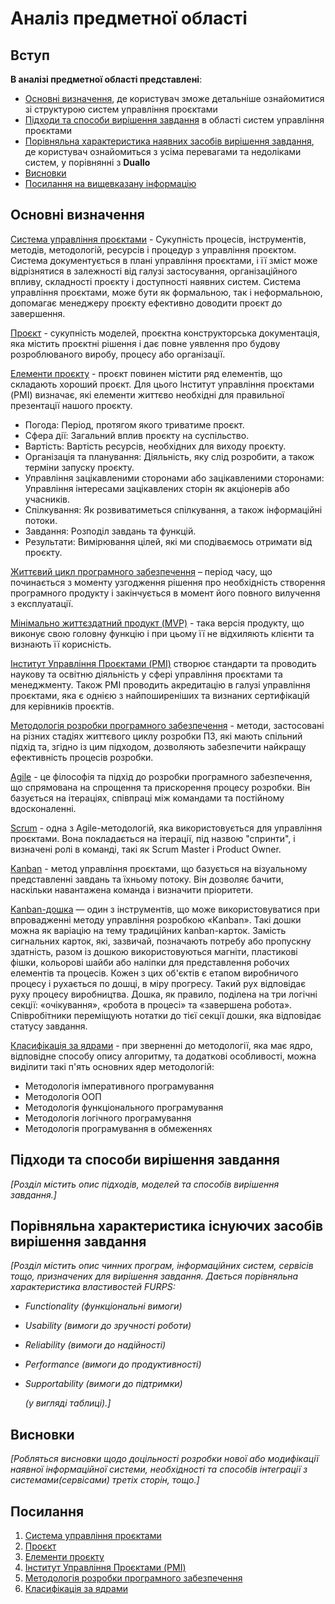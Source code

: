 # Аналіз предметної області

## Вступ

**В аналізі предметної області представлені**:

- [Основні визначення](#основні-визначення), де користувач зможе детальніше ознайомитися зі структурою систем управління проєктами
- [Підходи та способи вирішення завдання](#підходи-та-способи-вирішення-завдання) в області систем управління проєктами
- [Порівняльна характеристика наявних засобів вирішення завдання](#порівняльна-характеристика-існуючих-засобів-вирішення-завдання), де користувач ознайомиться з усіма перевагами та недоліками систем, у порівнянні з **Duallo**
- [Висновки](#висновки)
- [Посилання на вищевказану інформацію](#посилання)

## Основні визначення

[Система управління проєктами](https://pmb.com.ua/uk/slovar-terminov/sistema-upravleniya-proektom-project-management-system-instrument/) - Сукупність процесів, інструментів, методів, методологій, ресурсів і процедур з управління проєктом. Система документується в плані управління проєктами, і її зміст може відрізнятися в залежності від галузі застосування, організаційного впливу, складності проєкту і доступності наявних систем. Система управління проєктами, може бути як формальною, так і неформальною, допомагає менеджеру проєкту ефективно доводити проєкт до завершення.

[Проєкт](https://uk.wikipedia.org/wiki/%D0%9F%D1%80%D0%BE%D1%94%D0%BA%D1%82) - сукупність моделей, проєктна конструкторська документація, яка містить проєктні рішення і дає повне уявлення про будову розроблюваного виробу, процесу або організації.

[Елементи проєкту](https://uk.economy-pedia.com/11032545-project#menu-2) - проєкт повинен містити ряд елементів, що складають хороший проєкт. Для цього Інститут управління проєктами (PMI) визначає, які елементи життєво необхідні для правильної презентації нашого проєкту.

- Погода: Період, протягом якого триватиме проєкт.
- Сфера дії: Загальний вплив проєкту на суспільство.
- Вартість: Вартість ресурсів, необхідних для виходу проєкту.
- Організація та планування: Діяльність, яку слід розробити, а також терміни запуску проєкту.
- Управління зацікавленими сторонами або зацікавленими сторонами: Управління інтересами зацікавлених сторін як акціонерів або учасників.
- Спілкування: Як розвиватиметься спілкування, а також інформаційні потоки.
- Завдання: Розподіл завдань та функцій.
- Результати: Вимірювання цілей, які ми сподіваємось отримати від проєкту.

[Життєвий цикл програмного забезпечення](https://uk.wikipedia.org/wiki/%D0%A2%D0%B5%D1%81%D1%82%D1%83%D0%B2%D0%B0%D0%BD%D0%BD%D1%8F_%D0%BF%D1%80%D0%BE%D0%B3%D1%80%D0%B0%D0%BC%D0%BD%D0%BE%D0%B3%D0%BE_%D0%B7%D0%B0%D0%B1%D0%B5%D0%B7%D0%BF%D0%B5%D1%87%D0%B5%D0%BD%D0%BD%D1%8F) – період часу, що починається з моменту узгодження рішення про необхідність створення програмного продукту і закінчується в момент його повного вилучення з експлуатації.

[Мінімально життєздатний продукт (MVP)](https://uk.wikipedia.org/wiki/%D0%9C%D1%96%D0%BD%D1%96%D0%BC%D0%B0%D0%BB%D1%8C%D0%BD%D0%BE_%D0%B6%D0%B8%D1%82%D1%82%D1%94%D0%B7%D0%B4%D0%B0%D1%82%D0%BD%D0%B8%D0%B9_%D0%BF%D1%80%D0%BE%D0%B4%D1%83%D0%BA%D1%82) - така версія продукту, що виконує свою головну функцію і при цьому її не відхиляють клієнти та визнають її корисність.

[Інститут Управління Проєктами (PMI)](https://pmiukraine.org/about/) створює стандарти та проводить наукову та освітню діяльність у сфері управління проєктами та менеджменту. Також PMI проводить акредитацію в галузі управління проєктами, яка є однією з найпоширеніших та визнаних сертифікацій для керівників проєктів.

[Методологія розробки програмного забезпечення](https://uk.wikipedia.org/wiki/%D0%9C%D0%B5%D1%82%D0%BE%D0%B4%D0%BE%D0%BB%D0%BE%D0%B3%D1%96%D1%8F_%D1%80%D0%BE%D0%B7%D1%80%D0%BE%D0%B1%D0%BA%D0%B8_%D0%BF%D1%80%D0%BE%D0%B3%D1%80%D0%B0%D0%BC%D0%BD%D0%BE%D0%B3%D0%BE_%D0%B7%D0%B0%D0%B1%D0%B5%D0%B7%D0%BF%D0%B5%D1%87%D0%B5%D0%BD%D0%BD%D1%8F) - методи, застосовані на різних стадіях життєвого циклу розробки ПЗ, які мають спільний підхід та, згідно із цим підходом, дозволяють забезпечити найкращу ефективність процесів розробки.

[Agile](https://uk.wikipedia.org/wiki/%D0%93%D0%BD%D1%83%D1%87%D0%BA%D0%B0_%D1%80%D0%BE%D0%B7%D1%80%D0%BE%D0%B1%D0%BA%D0%B0_%D0%BF%D1%80%D0%BE%D0%B3%D1%80%D0%B0%D0%BC%D0%BD%D0%BE%D0%B3%D0%BE_%D0%B7%D0%B0%D0%B1%D0%B5%D0%B7%D0%BF%D0%B5%D1%87%D0%B5%D0%BD%D0%BD%D1%8F) - це філософія та підхід до розробки програмного забезпечення, що спрямована на спрощення та прискорення процесу розробки. Він базується на ітераціях, співпраці між командами та постійному вдосконаленні.

[Scrum](https://uk.wikipedia.org/wiki/%D0%A1%D0%BA%D1%80%D0%B0%D0%BC) - одна з Agile-методологій, яка використовується для управління проєктами. Вона покладається на ітерації, під назвою "спринти", і визначені ролі в команді, такі як Scrum Master і Product Owner.

[Kanban](https://uk.wikipedia.org/wiki/%D0%9A%D0%B0%D0%BD%D0%B1%D0%B0%D0%BD) - метод управління проєктами, що базується на візуальному представленні завдань та їхньому потоку. Він дозволяє бачити, наскільки навантажена команда і визначити пріоритети.

[Kanban-дошка](https://uk.wikipedia.org/wiki/%D0%9A%D0%B0%D0%BD%D0%B1%D0%B0%D0%BD#%D0%9A%D0%B0%D1%80%D1%82%D0%BA%D0%B8_%D0%BA%D0%B0%D0%BD%D0%B1%D0%B0%D0%BD) — один з інструментів, що може використовуватися при впровадженні методу управління розробкою «Kanban». Такі дошки можна як варіацію на тему традиційних kanban-карток. Замість сигнальних карток, які, зазвичай, позначають потребу або пропускну здатність, разом із дошкою використовуються магніти, пластикові фішки, кольорові шайби або наліпки для представлення робочих елементів та процесів. Кожен з цих об'єктів є етапом виробничого процесу і рухається по дошці, в міру прогресу. Такий рух відповідає руху процесу виробництва. Дошка, як правило, поділена на три логічні секції: «очікування», «робота в процесі» та «завершена робота». Співробітники переміщують нотатки до тієї секції дошки, яка відповідає статусу завдання.

[Класифікація за ядрами](https://uk.wikipedia.org/wiki/%D0%9C%D0%B5%D1%82%D0%BE%D0%B4%D0%BE%D0%BB%D0%BE%D0%B3%D1%96%D1%8F_%D1%80%D0%BE%D0%B7%D1%80%D0%BE%D0%B1%D0%BA%D0%B8_%D0%BF%D1%80%D0%BE%D0%B3%D1%80%D0%B0%D0%BC%D0%BD%D0%BE%D0%B3%D0%BE_%D0%B7%D0%B0%D0%B1%D0%B5%D0%B7%D0%BF%D0%B5%D1%87%D0%B5%D0%BD%D0%BD%D1%8F#%D0%9A%D0%BB%D0%B0%D1%81%D0%B8%D1%84%D1%96%D0%BA%D0%B0%D1%86%D1%96%D1%8F_%D0%B7%D0%B0_%D1%8F%D0%B4%D1%80%D0%B0%D0%BC%D0%B8) - при зверненні до методології, яка має ядро, відповідне способу опису алгоритму, та додаткові особливості, можна виділити такі п'ять основних ядер методологій:

- Методологія імперативного програмування
- Методологія ООП
- Методологія функціонального програмування
- Методологія логічного програмування
- Методологія програмування в обмеженнях

## Підходи та способи вирішення завдання

_[Розділ містить опис підходів, моделей та способів вирішення завдання.]_

## Порівняльна характеристика існуючих засобів вирішення завдання

_[Розділ містить опис чинних програм, інформаційних систем, сервісів тощо, призначених для вирішення
завдання. Дається порівняльна характеристика властивостей FURPS:_

- _Functionality (функціональні вимоги)_
- _Usability (вимоги до зручності роботи)_
- _Reliability (вимоги до надійності)_
- _Performance (вимоги до продуктивності)_
- _Supportability (вимоги до підтримки)_

  _(у вигляді таблиці).]_

## Висновки

_[Робляться висновки щодо доцільності розробки нової або модифікації наявної інформаційної системи, необхідності та способів інтеграції з системами(сервісами) третіх сторін, тощо.]_

## Посилання

1. [Система управління проєктами](https://pmb.com.ua/uk/slovar-terminov/sistema-upravleniya-proektom-project-management-system-instrument/)
2. [Проєкт](https://uk.wikipedia.org/wiki/%D0%9F%D1%80%D0%BE%D1%94%D0%BA%D1%82)
3. [Елементи проєкту](https://uk.economy-pedia.com/11032545-project#menu-2)
4. [Інститут Управління Проєктами (PMI)](https://pmiukraine.org/about/)
5. [Методологія розробки програмного забезпечення](https://uk.wikipedia.org/wiki/%D0%9C%D0%B5%D1%82%D0%BE%D0%B4%D0%BE%D0%BB%D0%BE%D0%B3%D1%96%D1%8F_%D1%80%D0%BE%D0%B7%D1%80%D0%BE%D0%B1%D0%BA%D0%B8_%D0%BF%D1%80%D0%BE%D0%B3%D1%80%D0%B0%D0%BC%D0%BD%D0%BE%D0%B3%D0%BE_%D0%B7%D0%B0%D0%B1%D0%B5%D0%B7%D0%BF%D0%B5%D1%87%D0%B5%D0%BD%D0%BD%D1%8F)
6. [Класифікація за ядрами](https://uk.wikipedia.org/wiki/%D0%9C%D0%B5%D1%82%D0%BE%D0%B4%D0%BE%D0%BB%D0%BE%D0%B3%D1%96%D1%8F_%D1%80%D0%BE%D0%B7%D1%80%D0%BE%D0%B1%D0%BA%D0%B8_%D0%BF%D1%80%D0%BE%D0%B3%D1%80%D0%B0%D0%BC%D0%BD%D0%BE%D0%B3%D0%BE_%D0%B7%D0%B0%D0%B1%D0%B5%D0%B7%D0%BF%D0%B5%D1%87%D0%B5%D0%BD%D0%BD%D1%8F#%D0%9A%D0%BB%D0%B0%D1%81%D0%B8%D1%84%D1%96%D0%BA%D0%B0%D1%86%D1%96%D1%8F_%D0%B7%D0%B0_%D1%8F%D0%B4%D1%80%D0%B0%D0%BC%D0%B8)
